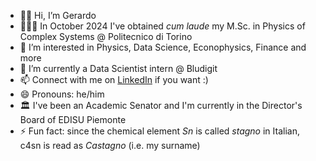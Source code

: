 - 👋🏼 Hi, I’m Gerardo
- 👨🏼‍🎓 In October 2024 I've obtained *cum laude* my M.Sc. in Physics of Complex Systems @ Politecnico di Torino
- 👀 I’m interested in Physics, Data Science, Econophysics, Finance and more
- 🌱 I’m currently a Data Scientist intern @ Bludigit
- 📫 Connect with me on [LinkedIn](https://www.linkedin.com/in/gerardo-castagno/) if you want :)
- 😄 Pronouns: he/him
- 🏛️ I've been an Academic Senator and I'm currently in the Director's Board of EDISU Piemonte
- ⚡ Fun fact: since the chemical element *Sn* is called *stagno* in Italian, c4sn is read as *Castagno* (i.e. my surname) 

<!---
c4sn/c4sn is a ✨ special ✨ repository because its `README.md` (this file) appears on your GitHub profile.
You can click the Preview link to take a look at your changes.
--->
